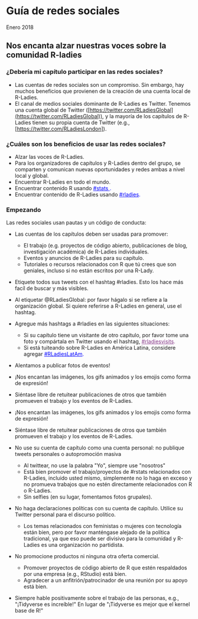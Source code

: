 
# Guía de redes sociales

Enero 2018

## Nos encanta alzar nuestras voces sobre la comunidad R-ladies

### ¿Debería mi capítulo participar en las redes sociales?

* Las cuentas de redes sociales son un compromiso. Sin embargo, hay muchos beneficios que provienen de la creación de una cuenta local de R-Ladies.
* El canal de medios sociales dominante de R-Ladies es Twitter. Tenemos una cuenta global de Twitter ([https://twitter.com/RLadiesGlobal](https://twitter.com/RLadiesGlobal)), y la mayoría de los capítulos de R-Ladies tienen su propia cuenta de Twitter (e.g., [https://twitter.com/RLadiesLondon]).

### ¿Cuáles son los beneficios de usar las redes sociales?

* Alzar las voces de R-Ladies.
* Para los organizadores de capítulos y R-Ladies dentro del grupo, se comparten y comunican nuevas oportunidades y redes ambas a nivel local y global.
* Encuentrar R-Ladies en todo el mundo.
* Encuentrar contenido R usando <span style = "color:blue"> <u> #stats </u>. </span>
* Encuentrar contenido de R-Ladies usando <span style = "color:blue"> <u> #rladies</u>. </span>


### Empezando

Las redes sociales usan pautas y un código de conducta:

* Las cuentas de los capítulos deben ser usadas para promover:

    + El trabajo (e.g. proyectos de código abierto, publicaciones de blog, investigación académica) de R-Ladies individuales.
    + Eventos y anuncios de R-Ladies para su capítulo.
    + Tutoriales o recursos relacionados con R que tú crees que son geniales, incluso si no están escritos por una R-Lady.
* Etiquete todos sus tweets con el hashtag #rladies. Esto los hace más facíl de buscar y más visibles.
* Al etiquetar @RLadiesGlobal: por favor hágalo si se refiere a la organización global. Si quiere referirse a R-Ladies en general, use el hashtag.
* Agregue más hashtags a #rladies en las siguientes situaciones:
    + Si su capítulo tiene un visitante de otro capítulo, por favor tome una foto y compártala en Twitter usando el hashtag, <span style = "color: #873989"> <u>#rladiesvisits</u>. </span>
    + Si está tuiteando sobre R-Ladies en América Latina, considere agregar <span style = "color: blue"> <u>#RLadiesLatAm</u>. </span>
* Alentamos a publicar fotos de eventos!
* ¡Nos encantan las imágenes, los gifs animados y los emojis como forma de expresión!
* Siéntase libre de retuitear publicaciones de otros que también promueven el trabajo y los eventos de R-Ladies.
* ¡Nos encantan las imágenes, los gifs animados y los emojis como forma de expresión!
* Siéntase libre de retuitear publicaciones de otros que también promueven el trabajo y los eventos de R-Ladies.
* No use su cuenta de capítulo como una cuenta personal: no publique tweets personales o autopromoción masiva
    + Al twittear, no use la palabra "Yo", siempre use "nosotros"
    + Está bien promover el trabajo/proyectos de #rstats relacionados con R-Ladies, incluido usted mismo, simplemente no lo haga en exceso y no promueva trabajos que no estén directamente relacionados con R o R-Ladies.
    + Sin selfies (en su lugar, fomentamos fotos grupales).
* No haga declaraciones políticas con su cuenta de capítulo. Utilice su Twitter personal para el discurso político.
    + Los temas relacionados con feministas o mujeres con tecnología están bien, pero por favor manténgase alejado de la política tradicional, ya que eso puede ser divisivo para la comunidad y R-Ladies es una organización no partidista.
* No promocione productos ni ninguna otra oferta comercial.
    + Promover proyectos de código abierto de R que estén respaldados por una empresa (e.g., RStudio) está bien.
    + Agradecer a un anfitrión/patrocinador de una reunión por su apoyo está bien.
* Siempre hable positivamente sobre el trabajo de las personas, e.g., "¡Tidyverse es increíble!" En lugar de "¡Tidyverse es mejor que el kernel base de R!"
